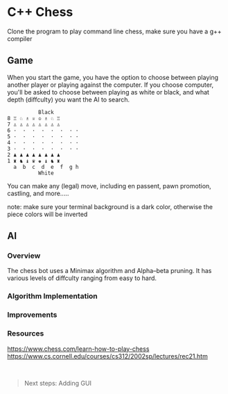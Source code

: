 # C++ Chess

Clone the program to play command line chess, make sure you have a g++ compiler

## Game
When you start the game, you have the option to choose between playing another player or playing against the computer. If you choose computer, you'll be asked to choose between playing as white or black, and what depth (diffculty) you want the AI to search.

```
          Black
8 ♖ ♘ ♗ ♕ ♔ ♗ ♘ ♖
7 ♙ ♙ ♙ ♙ ♙ ♙ ♙ ♙
6 ·  ·  ·  ·  ·  ·  · ·
5 ·  ·  ·  ·  ·  ·  · ·
4 ·  ·  ·  ·  ·  ·  · ·
3 ·  ·  ·  ·  ·  ·  · ·
2 ♟ ♟ ♟ ♟ ♟ ♟ ♟ ♟
1 ♜ ♞ ♝ ♛ ♚ ♝ ♞ ♜
  a  b  c  d  e  f  g h
          White
```

You can make any (legal) move, including en passent, pawn promotion, castling, and more.....

note: make sure your terminal background is a dark color, otherwise the piece colors will be inverted

## AI
### Overview
The chess bot uses a Minimax algorithm and Alpha–beta pruning. It has various levels of diffculty ranging from easy to hard.
### Algorithm Implementation

### Improvements


### Resources
https://www.chess.com/learn-how-to-play-chess <br>
https://www.cs.cornell.edu/courses/cs312/2002sp/lectures/rec21.htm


<br>

> Next steps: Adding GUI
